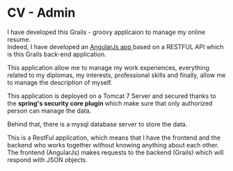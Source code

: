 <h1> CV - Admin </h1>

<p> I have developed this Grails - groovy applicaion to manage my online resume. <br/>
Indeed, I have developed an <a href="https://github.com/sofianeOuafir/cv/tree/master"> AngularJs app </a> based on a RESTFUL API which is this Grails back-end application.
</p>
<p> This application allow me to manage my work experiences, everything related to my diplomas, my interests, professional skills and finally, allow me to manage the description of myself.</p>

<p>This application is deployed on a Tomcat 7 Server and secured thanks to the <strong> spring's security core plugin </strong> which make sure that only authorized person can manage the data. </p>

<p>Behind that, there is a mysql database server to store the data. </p>

<p>This is a RestFul application, which means that I have the frontend and the backend who works together without knowing anything about each other. The frontend (AngularJs) makes requests to the backend (Grails) which will respond with JSON objects. </p>



